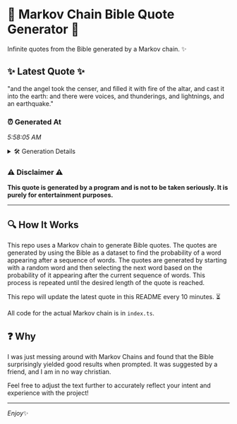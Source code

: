 # 📖 Markov Chain Bible Quote Generator 📖

Infinite quotes from the Bible generated by a Markov chain. ✨

## ✨ Latest Quote ✨
"and the angel took the censer, and filled it with fire of the altar, and cast it into the earth: and there were voices, and thunderings, and lightnings, and an earthquake."

### ⏰ Generated At
*5:58:05 AM*

<details>
    <summary>🛠️ Generation Details</summary>
    <p>
        <strong>🌱 Seed:</strong> and<br>
        <strong>🔄 Iterations:</strong> 30<br>
        <strong>📜 Context History:</strong><br>[ and ]: the<br>[ and, the ]: angel<br>[ and, the, angel ]: took<br>[ and, the, angel, took ]: the<br>[ and, the, angel, took, the ]: censer,<br>[ and, the, angel, took, the, censer, ]: and<br>[ the, angel, took, the, censer,, and ]: filled<br>[ angel, took, the, censer,, and, filled ]: it<br>[ took, the, censer,, and, filled, it ]: with<br>[ the, censer,, and, filled, it, with ]: fire<br>[ censer,, and, filled, it, with, fire ]: of<br>[ and, filled, it, with, fire, of ]: the<br>[ filled, it, with, fire, of, the ]: altar,<br>[ it, with, fire, of, the, altar, ]: and<br>[ with, fire, of, the, altar,, and ]: cast<br>[ fire, of, the, altar,, and, cast ]: it<br>[ of, the, altar,, and, cast, it ]: into<br>[ the, altar,, and, cast, it, into ]: the<br>[ altar,, and, cast, it, into, the ]: earth:<br>[ and, cast, it, into, the, earth: ]: and<br>[ cast, it, into, the, earth:, and ]: there<br>[ it, into, the, earth:, and, there ]: were<br>[ into, the, earth:, and, there, were ]: voices,<br>[ the, earth:, and, there, were, voices, ]: and<br>[ earth:, and, there, were, voices,, and ]: thunderings,<br>[ and, there, were, voices,, and, thunderings, ]: and<br>[ there, were, voices,, and, thunderings,, and ]: lightnings,<br>[ were, voices,, and, thunderings,, and, lightnings, ]: and<br>[ voices,, and, thunderings,, and, lightnings,, and ]: an<br>[ and, thunderings,, and, lightnings,, and, an ]: earthquake.<br>
    </p>
</details>

### ⚠️ Disclaimer ⚠️
**This quote is generated by a program and is not to be taken seriously. It is purely for entertainment purposes.**

---

## 🔍 How It Works

This repo uses a Markov chain to generate Bible quotes. The quotes are generated by using the Bible as a dataset to find the probability of a word appearing after a sequence of words. The quotes are generated by starting with a random word and then selecting the next word based on the probability of it appearing after the current sequence of words. This process is repeated until the desired length of the quote is reached.

This repo will update the latest quote in this README every 10 minutes. ⏳

All code for the actual Markov chain is in `index.ts`.

## ❓ Why

I was just messing around with Markov Chains and found that the Bible surprisingly yielded good results when prompted. 
It was suggested by a friend, and I am in no way christian.

Feel free to adjust the text further to accurately reflect your intent and experience with the project!

---

*Enjoy*✨

